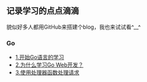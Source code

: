 ## 记录学习的点点滴滴

貌似好多人都用GitHub来搭建个blog，我也来试试看^__^


### Go
- [1.开始Go语言的学习](https://github.com/Vexth/blog/issues/1)
- [2.为什么学习Go Web开发？](https://github.com/Vexth/blog/issues/2)
- [3.使用处理器函数处理请求](https://github.com/Vexth/blog/issues/3)